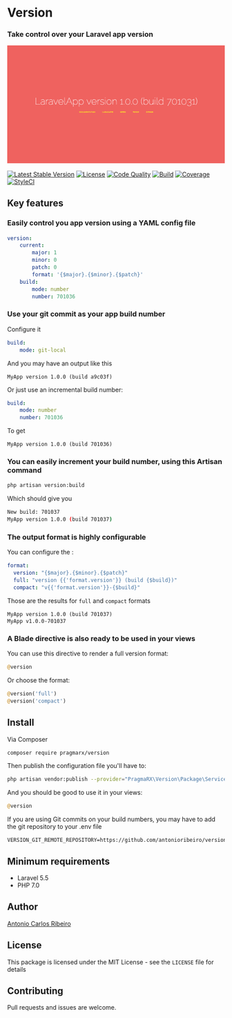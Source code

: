 # Version
### Take control over your Laravel app version

<p align="center"><img src="docs/screenshot.png"></p>

[![Latest Stable Version](https://img.shields.io/packagist/v/pragmarx/version.svg?style=flat-square)](https://packagist.org/packages/pragmarx/version)
[![License](https://img.shields.io/badge/license-MIT-brightgreen.svg?style=flat-square)](LICENSE.md) 
[![Code Quality](https://img.shields.io/scrutinizer/g/antonioribeiro/version.svg?style=flat-square)](https://scrutinizer-version.com/g/antonioribeiro/version/?branch=master) 
[![Build](https://img.shields.io/scrutinizer/build/g/antonioribeiro/version.svg?style=flat-square)](https://scrutinizer-version.com/g/antonioribeiro/version/?branch=master) 
[![Coverage](https://img.shields.io/scrutinizer/coverage/g/antonioribeiro/version.svg?style=flat-square)](https://scrutinizer-version.com/g/antonioribeiro/version/?branch=master)
[![StyleCI](https://styleci.io/repos/112244465/shield)](https://styleci.io/repos/112244465)

## Key features

### Easily control you app version using a YAML config file

``` yaml
version: 
    current:
        major: 1
        minor: 0
        patch: 0
        format: '{$major}.{$minor}.{$patch}'
    build:
        mode: number
        number: 701036
```

### Use your git commit as your app build number

Configure it

``` yaml
build:
    mode: git-local
```

And you may have an output like this

```
MyApp version 1.0.0 (build a9c03f)
```

Or just use an incremental build number:

``` yaml
build:
    mode: number
    number: 701036
```

To get

```
MyApp version 1.0.0 (build 701036)
```

### You can easily increment your build number, using this Artisan command

``` bash
php artisan version:build
```

Which should give you 

``` bash
New build: 701037
MyApp version 1.0.0 (build 701037) 
```

### The output format is highly configurable

You can configure the :

``` yaml
format:
  version: "{$major}.{$minor}.{$patch}"
  full: "version {{'format.version'}} (build {$build})"
  compact: "v{{'format.version'}}-{$build}"
```

Those are the results for `full` and `compact` formats

```
MyApp version 1.0.0 (build 701037)
MyApp v1.0.0-701037
```

### A Blade directive is also ready to be used in your views

You can use this directive to render a full version format:

``` php
@version
```

Or choose the format:

``` php
@version('full')
@version('compact')
```

## Install

Via Composer

``` bash
composer require pragmarx/version
```

Then publish the configuration file you'll have to:

``` bash
php artisan vendor:publish --provider="PragmaRX\Version\Package\ServiceProvider"
```

And you should be good to use it in your views:

``` php
@version
```

If you are using Git commits on your build numbers, you may have to add the git repository to your .env file

``` text
VERSION_GIT_REMOTE_REPOSITORY=https://github.com/antonioribeiro/version.git
```

## Minimum requirements

- Laravel 5.5
- PHP 7.0

## Author

[Antonio Carlos Ribeiro](http://twitter.com/iantonioribeiro)

## License

This package is licensed under the MIT License - see the `LICENSE` file for details

## Contributing

Pull requests and issues are welcome.


<!-- [![Downloads](https://img.shields.io/packagist/dt/pragmarx/version.svg?style=flat-square)](https://packagist.org/packages/pragmarx/version) --> 
